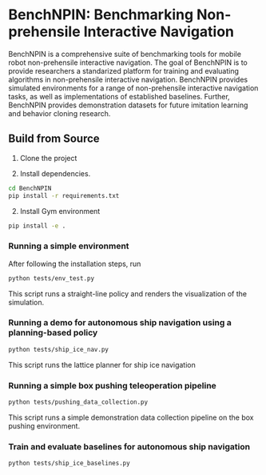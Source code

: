 # BenchNPIN: Benchmarking Non-prehensile Interactive Navigation
BenchNPIN is a comprehensive suite of benchmarking tools for mobile robot non-prehensile interactive navigation. The goal of BenchNPIN is to provide researchers a standarized platform for training and evaluating algorithms in non-prehensile interactive navigation. BenchNPIN provides simulated environments for a range of non-prehensile interactive navigation tasks, as well as implementations of established baselines. Further, BenchNPIN provides demonstration datasets for future imitation learning and behavior cloning research. 


## Build from Source

1. Clone the project

2. Install dependencies.
```bash
cd BenchNPIN
pip install -r requirements.txt
```

2. Install Gym environment
```bash
pip install -e .
```


### Running a simple environment
After following the installation steps, run
```bash
python tests/env_test.py
```
This script runs a straight-line policy and renders the visualization of the simulation.

### Running a demo for autonomous ship navigation using a planning-based policy
```bash
python tests/ship_ice_nav.py
```
This script runs the lattice planner for ship ice navigation

### Running a simple box pushing teleoperation pipeline
```bash
python tests/pushing_data_collection.py
```
This script runs a simple demonstration data collection pipeline on the box pushing environment.


### Train and evaluate baselines for autonomous ship navigation
```bash
python tests/ship_ice_baselines.py
```
